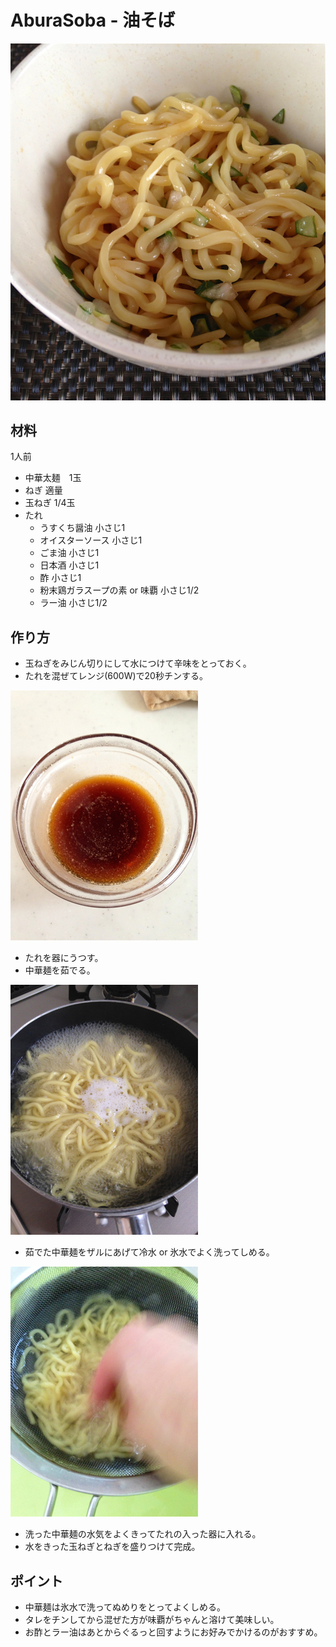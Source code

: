 # AburaSoba - 油そば

![](IMG_0330.jpg)

## 材料

1人前

- 中華太麺　1玉
- ねぎ 適量
- 玉ねぎ 1/4玉
- たれ
  - うすくち醤油      小さじ1
  - オイスターソース  小さじ1
  - ごま油            小さじ1
  - 日本酒            小さじ1
  - 酢                小さじ1
  - 粉末鶏ガラスープの素 or 味覇   小さじ1/2
  - ラー油 小さじ1/2

## 作り方

- 玉ねぎをみじん切りにして水につけて辛味をとっておく。
- たれを混ぜてレンジ(600W)で20秒チンする。

![](IMG_0326.jpg)

- たれを器にうつす。
- 中華麺を茹でる。

![](IMG_0325.jpg)

- 茹でた中華麺をザルにあげて冷水 or 氷水でよく洗ってしめる。

![](IMG_0327.jpg)

- 洗った中華麺の水気をよくきってたれの入った器に入れる。
- 水をきった玉ねぎとねぎを盛りつけて完成。

## ポイント

- 中華麺は氷水で洗ってぬめりをとってよくしめる。
- タレをチンしてから混ぜた方が味覇がちゃんと溶けて美味しい。
- お酢とラー油はあとからぐるっと回すようにお好みでかけるのがおすすめ。
